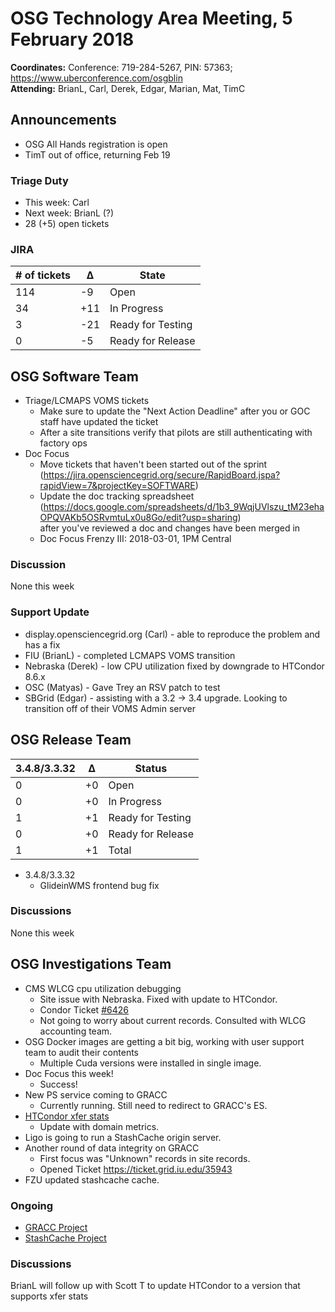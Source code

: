 # OSG Technology Area Meeting,  5 February 2018

**Coordinates:** Conference: 719-284-5267, PIN: 57363; <https://www.uberconference.com/osgblin>   
**Attending:** BrianL, Carl, Derek, Edgar, Marian, Mat, TimC


## Announcements

-   OSG All Hands registration is open
-   TimT out of office, returning Feb 19


### Triage Duty

-   This week: Carl
-   Next week: BrianL (?)
-   28 (+5) open tickets


### JIRA

| # of tickets | &Delta; | State             |
|------------ |------- |----------------- |
| 114          | -9     | Open              |
| 34           | +11     | In Progress       |
| 3           | -21      | Ready for Testing |
| 0            | -5      | Ready for Release |


## OSG Software Team

-   Triage/LCMAPS VOMS tickets  
    -   Make sure to update the "Next Action Deadline" after you or GOC staff have updated the ticket
    -   After a site transitions verify that pilots are still authenticating with factory ops
-   Doc Focus  
    -   Move tickets that haven't been started out of the sprint (<https://jira.opensciencegrid.org/secure/RapidBoard.jspa?rapidView=7&projectKey=SOFTWARE>)
    -   Update the doc tracking spreadsheet (<https://docs.google.com/spreadsheets/d/1b3_9WqjUVlszu_tM23ehaOPQVAKb5OSRvmtuLx0u8Go/edit?usp=sharing>)  
        after you've reviewed a doc and changes have been merged in
    -   Doc Focus Frenzy III: 2018-03-01, 1PM Central


### Discussion

None this week  


### Support Update

-   display.opensciencegrid.org (Carl) - able to reproduce the problem and has a fix
-   FIU (BrianL) - completed LCMAPS VOMS transition
-   Nebraska (Derek) - low CPU utilization fixed by downgrade to HTCondor 8.6.x
-   OSC (Matyas) - Gave Trey an RSV patch to test
-   SBGrid (Edgar) - assisting with a 3.2 -> 3.4 upgrade. Looking to transition off of their VOMS Admin server

## OSG Release Team

| 3.4.8/3.3.32 | &Delta; | Status            |
|------------ |------- |----------------- |
| 0            | +0      | Open              |
| 0            | +0      | In Progress       |
| 1            | +1      | Ready for Testing |
| 0            | +0      | Ready for Release |
| 1            | +1      | Total             |

-   3.4.8/3.3.32  
    -   GlideinWMS frontend bug fix


### Discussions

None this week  


## OSG Investigations Team

-   CMS WLCG cpu utilization debugging
    - Site issue with Nebraska.  Fixed with update to HTCondor.  
    - Condor Ticket [#6426](https://htcondor-wiki.cs.wisc.edu/index.cgi/tktview?tn=6426)
    - Not going to worry about current records.  Consulted with WLCG accounting team.
-   OSG Docker images are getting a bit big, working with user support team to audit their contents
    - Multiple Cuda versions were installed in single image.
-   Doc Focus this week!
    - Success!
-   New PS service coming to GRACC
    - Currently running.  Still need to redirect to GRACC's ES.
-   [HTCondor xfer stats](https://gracc.opensciencegrid.org/kibana/app/kibana#/dashboard/AWC4YIw_ZzwVQT7jgpwE)
    - Update with domain metrics.
-   Ligo is going to run a StashCache origin server.
-   Another round of data integrity on GRACC
    - First focus was "Unknown" records in site records.
    - Opened Ticket https://ticket.grid.iu.edu/35943
-   FZU updated stashcache cache.


### Ongoing

-   [GRACC Project](https://jira.opensciencegrid.org/projects/GRACC/)
-   [StashCache Project](https://opensciencegrid.org/docs/data/stashcache/overview/)


### Discussions

BrianL will follow up with Scott T to update HTCondor to a version that supports xfer stats
